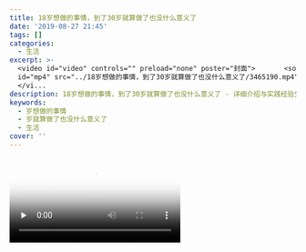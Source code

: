 ```yaml
---
title: 18岁想做的事情，到了30岁就算做了也没什么意义了
date: '2019-08-27 21:45'
tags: []
categories:
  - 生活
excerpt: >-
  <video id="video" controls="" preload="none" poster="封面">       <source
  id="mp4" src="../18岁想做的事情，到了30岁就算做了也没什么意义了/3465190.mp4" type="video/mp4">
  </vi...
description: 18岁想做的事情，到了30岁就算做了也没什么意义了 - 详细介绍与实践经验分享
keywords:
  - 岁想做的事情
  - 岁就算做了也没什么意义了
  - 生活
cover: ''
---
```


<video id="video" controls="" preload="none" poster="封面">
      <source id="mp4" src="../18岁想做的事情，到了30岁就算做了也没什么意义了/3465190.mp4" type="video/mp4">
</videos>

回顾自己的过往，其实很多事情现在想想可以避免，也很蠢。

或许你会想，要是我能和过去的自己交谈，我一定会告诉自己一定要干嘛干嘛的~

两年前我觉得我十有八九是会这么想的，但是，现在经历了一些事情以后，
人总是在成长的，有些事情，必须得自己经历了以后才会更加了解，才会更加完善自己的世界观。

或许在看视频的时候，觉得哇！他这件事情好酷，我也想做。我现在更多的想到是做了这件事情会对自己产生什么影响？当然，还是那句话，3岁想要的玩具。你20岁再得到时的感觉是完全不能比得上三岁的快乐的。

大家都是第一次做人，没什么值不值得的，你觉得你这辈子值，就值了！٩(ˊᗜˋ*)و
